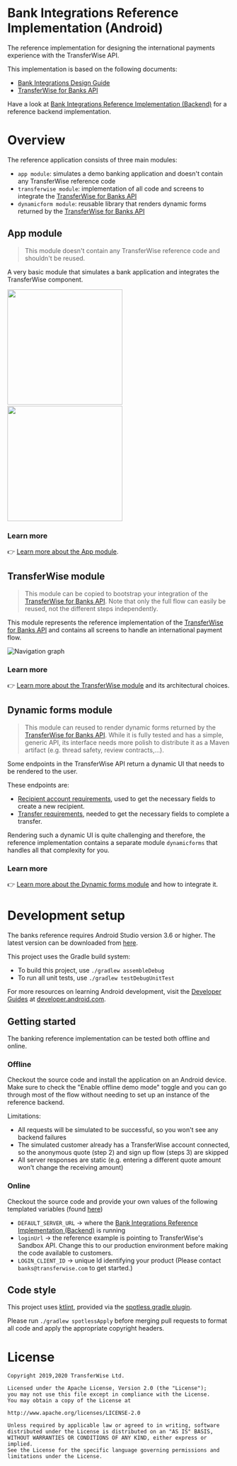 # Bank Integrations Reference Implementation (Android)
The reference implementation for designing the international payments experience with the TransferWise API.

This implementation is based on the following documents:

- [Bank Integrations Design Guide](https://www.notion.so/Bank-Integrations-Design-Guide-8c375c5c5f1e4c64953b4b601ff6abc6)
- [TransferWise for Banks API](https://transferwise.github.io/api-docs-banks/#transferwise-for-banks-api)

Have a look at [Bank Integrations Reference Implementation (Backend)](https://github.com/transferwise/banks-reference-backend) for a reference backend implementation.

# Overview
The reference application consists of three main modules:

- `app module`: simulates a demo banking application and doesn't contain any TransferWise reference code
- `transferwise module`: implementation of all code and screens to integrate the [TransferWise for Banks API](https://transferwise.github.io/api-docs-banks/#transferwise-for-banks-api)
- `dynamicform module`: reusable library that renders dynamic forms returned by the [TransferWise for Banks API](https://transferwise.github.io/api-docs-banks/#transferwise-for-banks-api)

## App module
> This module doesn't contain any TransferWise reference code and shouldn't be reused.

A very basic module that simulates a bank application and integrates the TransferWise component.

<img src="readme/main_activity_1.png" width="260">&emsp;<img src="readme/main_activity_2.png" width="260">

### Learn more
:point_right: [Learn more about the App module](https://github.com/transferwise/banks-reference-android/tree/master/app/README.md).

## TransferWise module
> This module can be copied to bootstrap your integration of the [TransferWise for Banks API](https://transferwise.github.io/api-docs-banks/#transferwise-for-banks-api). Note that only the full flow can easily be reused, not the different steps independently.

This module represents the reference implementation of the [TransferWise for Banks API](https://transferwise.github.io/api-docs-banks/#transferwise-for-banks-api) and contains all screens to handle an international payment flow.

![Navigation graph](readme/navigation_graph.png)

### Learn more
:point_right: [Learn more about the TransferWise module](https://github.com/transferwise/banks-reference-android/blob/master/transferwise/README.md) and its architectural choices.

## Dynamic forms module
> This module can reused to render dynamic forms returned by the [TransferWise for Banks API](https://transferwise.github.io/api-docs-banks/#transferwise-for-banks-api). While it is fully tested and has a simple, generic API, its interface needs more polish to distribute it as a Maven artifact (e.g. thread safety, review contracts,...).

Some endpoints in the TransferWise API return a dynamic UI that needs to be rendered to the user.

These endpoints are:

- [Recipient account requirements](https://transferwise.github.io/api-docs-banks/#recipient-accounts-requirements), used to get the necessary fields to create a new recipient.
- [Transfer requirements](https://transferwise.github.io/api-docs-banks/#transfers-requirements), needed to get the necessary fields to complete a transfer.  

Rendering such a dynamic UI is quite challenging and therefore, the reference implementation contains a separate module `dynamicforms` that handles all that complexity for you.

### Learn more
:point_right: [Learn more about the Dynamic forms module](https://github.com/transferwise/banks-reference-android/blob/master/dynamicform/README.md) and how to integrate it.

# Development setup
The banks reference requires Android Studio version 3.6 or higher. The latest version can be downloaded from [here](https://developer.android.com/studio).

This project uses the Gradle build system:

- To build this project, use `./gradlew assembleDebug`
- To run all unit tests, use `./gradlew testDebugUnitTest`

For more resources on learning Android development, visit the [Developer Guides](https://developer.android.com/guide/) at [developer.android.com](https://developer.android.com/).

## Getting started
The banking reference implementation can be tested both offline and online.

### Offline
Checkout the source code and install the application on an Android device. Make sure to check the "Enable offline demo mode" toggle and you can go through most of the flow without needing to set up an instance of the reference backend.

Limitations:

- All requests will be simulated to be successful, so you won't see any backend failures
- The simulated customer already has a TransferWise account connected, so the anonymous quote (step 2) and sign up flow (steps 3) are skipped
- All server responses are static (e.g. entering a different quote amount won't change the receiving amount)  

### Online
Checkout the source code and provide your own values of the following templated variables (found [here](https://github.com/transferwise/banks-reference-android/blob/master/app/build.gradle#L14-L16))

 - `DEFAULT_SERVER_URL` -> where the [Bank Integrations Reference Implementation (Backend)](https://github.com/transferwise/banks-reference-backend) is running
 - `loginUrl` -> the reference example is pointing to TransferWise's Sandbox API. Change this to our production environment before making the code available to customers.
 - `LOGIN_CLIENT_ID` -> unique Id identifying your product (Please contact `banks@transferwise.com` to get started.)

## Code style
This project uses [ktlint](https://github.com/pinterest/ktlint), provided via the [spotless gradle plugin](https://github.com/diffplug/spotless).

Please run `./gradlew spotlessApply` before merging pull requests to format all code and apply the appropriate copyright headers.

# License
```
Copyright 2019,2020 TransferWise Ltd.

Licensed under the Apache License, Version 2.0 (the "License");
you may not use this file except in compliance with the License.
You may obtain a copy of the License at

http://www.apache.org/licenses/LICENSE-2.0

Unless required by applicable law or agreed to in writing, software
distributed under the License is distributed on an "AS IS" BASIS,
WITHOUT WARRANTIES OR CONDITIONS OF ANY KIND, either express or implied.
See the License for the specific language governing permissions and
limitations under the License.

```
